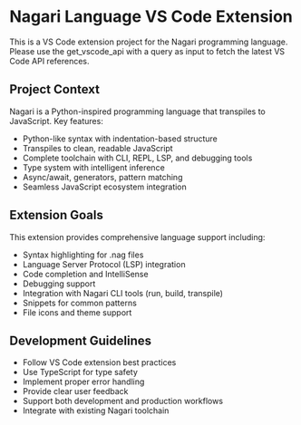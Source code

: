 <!-- Use this file to provide workspace-specific custom instructions to Copilot. For more details, visit https://code.visualstudio.com/docs/copilot/copilot-customization#_use-a-githubcopilotinstructionsmd-file -->

# Nagari Language VS Code Extension

This is a VS Code extension project for the Nagari programming language. Please use the get_vscode_api with a query as input to fetch the latest VS Code API references.

## Project Context

Nagari is a Python-inspired programming language that transpiles to JavaScript. Key features:
- Python-like syntax with indentation-based structure
- Transpiles to clean, readable JavaScript
- Complete toolchain with CLI, REPL, LSP, and debugging tools
- Type system with intelligent inference
- Async/await, generators, pattern matching
- Seamless JavaScript ecosystem integration

## Extension Goals

This extension provides comprehensive language support including:
- Syntax highlighting for .nag files
- Language Server Protocol (LSP) integration
- Code completion and IntelliSense
- Debugging support
- Integration with Nagari CLI tools (run, build, transpile)
- Snippets for common patterns
- File icons and theme support

## Development Guidelines

- Follow VS Code extension best practices
- Use TypeScript for type safety
- Implement proper error handling
- Provide clear user feedback
- Support both development and production workflows
- Integrate with existing Nagari toolchain
